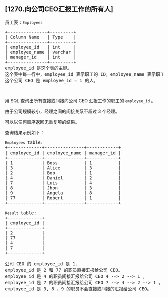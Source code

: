 ## [1270.向公司CEO汇报工作的所有人]
<p>员工表：<code>Employees</code></p>

<pre>
+---------------+---------+
| Column Name   | Type    |
+---------------+---------+
| employee_id   | int     |
| employee_name | varchar |
| manager_id    | int     |
+---------------+---------+
employee_id 是这个表的主键。
这个表中每一行中，employee_id 表示职工的 ID，employee_name 表示职工的名字，manager_id 表示该职工汇报工作的直线经理。
这个公司 CEO 是 employee_id = 1 的人。
</pre>

<p>&nbsp;</p>

<p>用 SQL 查询出所有直接或间接向公司 CEO 汇报工作的职工的 <code>employee_id</code> 。</p>

<p>由于公司规模较小，经理之间的间接关系不超过 3 个经理。</p>

<p>可以以任何顺序返回无重复项的结果。</p>

<p>查询结果示例如下：</p>

<pre>
<code>Employees </code>table:
+-------------+---------------+------------+
| employee_id | employee_name | manager_id |
+-------------+---------------+------------+
| 1           | Boss          | 1          |
| 3           | Alice         | 3          |
| 2           | Bob           | 1          |
| 4           | Daniel        | 2          |
| 7           | Luis          | 4          |
| 8           | Jhon          | 3          |
| 9           | Angela        | 8          |
| 77          | Robert        | 1          |
+-------------+---------------+------------+

<code>Result </code>table:
+-------------+
| employee_id |
+-------------+
| 2           |
| 77          |
| 4           |
| 7           |
+-------------+

公司 CEO 的 employee_id 是 1.
employee_id 是 2 和 77 的职员直接汇报给公司 CEO。
employee_id 是 4 的职员间接汇报给公司 CEO 4 --&gt; 2 --&gt; 1 。
employee_id 是 7 的职员间接汇报给公司 CEO 7 --&gt; 4 --&gt; 2 --&gt; 1 。
employee_id 是 3, 8 ，9 的职员不会直接或间接的汇报给公司 CEO。 
</pre>
